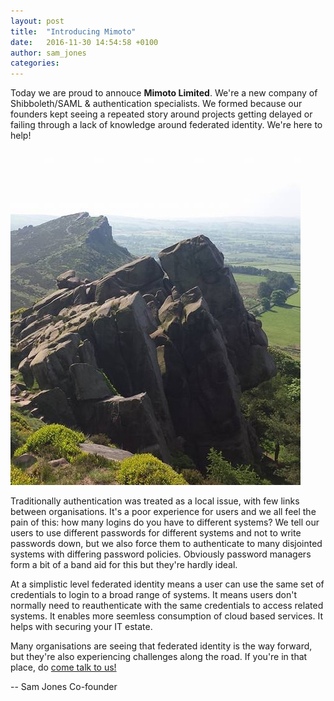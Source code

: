 ```yaml
---
layout: post
title:  "Introducing Mimoto"
date:   2016-11-30 14:54:58 +0100
author: sam_jones
categories: 
---
```


Today we are proud to annouce **Mimoto Limited**. We're a new company of
 Shibboleth/SAML & authentication specialists. We formed because our
  founders kept seeing a repeated story around projects getting delayed
   or failing through a lack of knowledge around federated identity.
   We're here to help!

![](/assets/images/roaches.jpg)

Traditionally authentication was treated as a local issue, with few links
 between organisations. It's a poor experience for users and we all feel
 the pain of this: how many logins do you have to different systems? We
 tell our users to use different passwords for different systems and not
  to write passwords down, but we also force them to authenticate to many
  disjointed systems with differing password policies. Obviously password
   managers form a bit of a band aid for this but they're hardly ideal.

At a simplistic level federated identity means a user can use the same set
 of credentials to login to a broad range of systems. It means users don't
 normally need to reauthenticate with the same credentials to access related
 systems. It enables more seemless consumption of cloud based services. It
 helps with securing your IT estate.

Many organisations are seeing that federated identity is the way forward,
but they're also experiencing challenges along the road. If you're in that
 place, do [come talk to us!](/contact/)

--
Sam Jones
Co-founder
